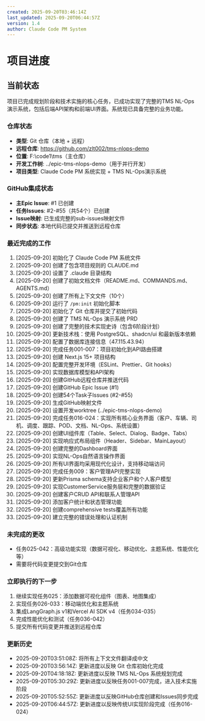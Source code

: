 ```yaml
---
created: 2025-09-20T03:46:14Z
last_updated: 2025-09-20T06:44:57Z
version: 1.4
author: Claude Code PM System
---
```


# 项目进度

## 当前状态

项目已完成规划阶段和技术实施的核心任务，已成功实现了完整的TMS NL-Ops演示系统，包括后端API架构和前端UI界面。系统现已具备完整的业务功能。

### 仓库状态
- **类型**: Git 仓库（本地 + 远程）
- **远程仓库**: https://github.com/zlt002/tms-nlops-demo
- **位置**: F:\code1\tms（主仓库）
- **开发工作树**: ../epic-tms-nlops-demo（用于并行开发）
- **项目类型**: Claude Code PM 系统实现 + TMS NL-Ops演示系统

### GitHub集成状态
- **主Epic Issue**: #1 已创建
- **任务Issues**: #2-#55（共54个）已创建
- **Issue映射**: 已生成完整的sub-issues映射文件
- **同步状态**: 本地代码已提交并推送到远程仓库

### 最近完成的工作
1. [2025-09-20] 初始化了 Claude Code PM 系统文件
2. [2025-09-20] 创建了包含项目规则的 CLAUDE.md
3. [2025-09-20] 设置了 .claude 目录结构
4. [2025-09-20] 创建了初始文档文件（README.md、COMMANDS.md、AGENTS.md）
5. [2025-09-20] 创建了所有上下文文件（10个）
6. [2025-09-20] 运行了 `/pm:init` 初始化脚本
7. [2025-09-20] 初始化了 Git 仓库并提交了初始代码
8. [2025-09-20] 创建了 TMS NL-Ops 演示系统 PRD
9. [2025-09-20] 创建了完整的技术实现史诗（包含6阶段计划）
10. [2025-09-20] 更新技术栈：使用 PostgreSQL、shadcn/ui 和最新版本依赖
11. [2025-09-20] 配置了数据库连接信息（47.115.43.94）
12. [2025-09-20] 完成任务001-007：项目初始化到API路由搭建
13. [2025-09-20] 创建 Next.js 15+ 项目结构
14. [2025-09-20] 配置完整开发环境（ESLint、Prettier、Git hooks）
15. [2025-09-20] 实现数据库模型和API架构
16. [2025-09-20] 创建GitHub远程仓库并推送代码
17. [2025-09-20] 创建GitHub Epic Issue (#1)
18. [2025-09-20] 创建54个Task子Issues (#2-#55)
19. [2025-09-20] 生成GitHub映射文件
20. [2025-09-20] 设置开发worktree (../epic-tms-nlops-demo)
21. [2025-09-20] 完成任务016-024：实现所有核心业务界面（客户、车辆、司机、调度、跟踪、POD、文档、NL-Ops、系统设置）
22. [2025-09-20] 创建UI组件库（Table、Select、Dialog、Badge、Tabs）
23. [2025-09-20] 实现响应式布局组件（Header、Sidebar、MainLayout）
24. [2025-09-20] 创建完整的Dashboard界面
25. [2025-09-20] 实现NL-Ops自然语言操作界面
26. [2025-09-20] 所有UI界面均采用现代化设计，支持移动端访问
27. [2025-09-20] 完成任务009：客户管理API完整实现
28. [2025-09-20] 更新Prisma schema支持企业客户和个人客户模型
29. [2025-09-20] 实现CustomerService服务层和完整的数据验证
30. [2025-09-20] 创建客户CRUD API和联系人管理API
31. [2025-09-20] 添加客户统计和状态管理功能
32. [2025-09-20] 创建comprehensive tests覆盖所有功能
33. [2025-09-20] 建立完整的错误处理和认证机制

### 未完成的更改
- 任务025-042：高级功能实现（数据可视化、移动优化、主题系统、性能优化等）
- 需要将代码变更提交到Git仓库

### 立即执行的下一步
1. 继续实现任务025：添加数据可视化组件（图表、地图集成）
2. 实现任务026-033：移动端优化和主题系统
3. 集成LangGraph.js v1和Vercel AI SDK v4（任务034-035）
4. 完成性能优化和测试（任务036-042）
5. 提交所有代码变更并推送到远程仓库

### 更新历史
- 2025-09-20T03:51:08Z: 将所有上下文文件翻译成中文
- 2025-09-20T03:56:14Z: 更新进度以反映 Git 仓库初始化完成
- 2025-09-20T04:18:18Z: 更新进度以反映 TMS NL-Ops 系统规划完成
- 2025-09-20T05:30:29Z: 更新进度以反映任务001-007完成，进入技术实施阶段
- 2025-09-20T05:52:55Z: 更新进度以反映GitHub仓库创建和Issues同步完成
- 2025-09-20T06:44:57Z: 更新进度以反映传统UI实现阶段完成（任务016-024）